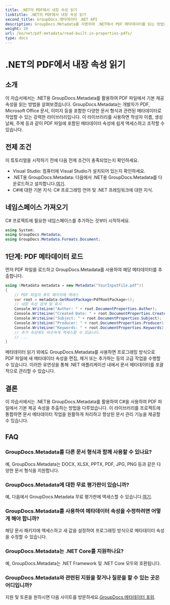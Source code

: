 ```yaml
---
title: .NET의 PDF에서 내장 속성 읽기
linktitle: .NET의 PDF에서 내장 속성 읽기
second_title: GroupDocs.메타데이터 .NET API
description: GroupDocs.Metadata를 사용하여 .NET에서 PDF 메타데이터를 읽는 방법을 알아보세요. C# 코드를 사용하여 작성자 이름, 작성 날짜, 주제 등에 액세스하세요.
weight: 10
url: /ko/net/pdf-metadata/read-built-in-properties-pdfs/
type: docs
---
```

# .NET의 PDF에서 내장 속성 읽기

## 소개
이 자습서에서는 .NET용 GroupDocs.Metadata를 활용하여 PDF 파일에서 기본 제공 속성을 읽는 방법을 살펴보겠습니다. GroupDocs.Metadata는 개발자가 PDF, Microsoft Office 문서, 이미지 등을 포함한 다양한 문서 형식과 관련된 메타데이터로 작업할 수 있는 강력한 라이브러리입니다. 이 라이브러리를 사용하면 작성자 이름, 생성 날짜, 주제 등과 같이 PDF 파일에 포함된 메타데이터 속성에 쉽게 액세스하고 조작할 수 있습니다.
## 전제 조건
이 튜토리얼을 시작하기 전에 다음 전제 조건이 충족되었는지 확인하세요.
- Visual Studio: 컴퓨터에 Visual Studio가 설치되어 있는지 확인하세요.
-  .NET용 GroupDocs.Metadata: 다음에서 .NET용 GroupDocs.Metadata를 다운로드하고 설치합니다.[여기](https://releases.groupdocs.com/metadata/net/).
- C#에 대한 기본 지식: C# 프로그래밍 언어 및 .NET 프레임워크에 대한 지식.

## 네임스페이스 가져오기
C# 프로젝트에 필요한 네임스페이스를 추가하는 것부터 시작하세요.
```csharp
using System;
using GroupDocs.Metadata;
using GroupDocs.Metadata.Formats.Document;
```
## 1단계: PDF 메타데이터 로드
먼저 PDF 파일을 로드하고 GroupDocs.Metadata를 사용하여 해당 메타데이터를 추출합니다.
```csharp
using (Metadata metadata = new Metadata("YourInputFile.pdf"))
{
    // PDF 파일의 루트 패키지에 액세스
    var root = metadata.GetRootPackage<PdfRootPackage>();
    // 내장 속성 검색 및 표시
    Console.WriteLine("Author: " + root.DocumentProperties.Author);
    Console.WriteLine("Created Date: " + root.DocumentProperties.CreatedDate);
    Console.WriteLine("Subject: " + root.DocumentProperties.Subject);
    Console.WriteLine("Producer: " + root.DocumentProperties.Producer);
    Console.WriteLine("Keywords: " + root.DocumentProperties.Keywords);
    // 추가 속성에도 비슷하게 액세스할 수 있습니다.
    // ...
}
```
메타데이터 읽기 외에도 GroupDocs.Metadata를 사용하면 프로그래밍 방식으로 PDF 파일에 새 메타데이터 속성을 편집, 제거 또는 추가하는 등의 고급 작업을 수행할 수 있습니다. 이러한 유연성을 통해 .NET 애플리케이션 내에서 문서 메타데이터를 포괄적으로 관리할 수 있습니다.
## 결론
이 자습서에서는 .NET용 GroupDocs.Metadata를 활용하여 C#을 사용하여 PDF 파일에서 기본 제공 속성을 추출하는 방법을 다루었습니다. 이 라이브러리를 프로젝트에 통합하면 문서 메타데이터 작업을 원활하게 처리하고 향상된 문서 관리 기능을 제공할 수 있습니다.

## FAQ
### GroupDocs.Metadata를 다른 문서 형식과 함께 사용할 수 있나요?
예, GroupDocs.Metadata는 DOCX, XLSX, PPTX, PDF, JPG, PNG 등과 같은 다양한 문서 형식을 지원합니다.
### GroupDocs.Metadata에 대한 무료 평가판이 있습니까?
예, 다음에서 GroupDocs.Metadata 무료 평가판에 액세스할 수 있습니다.[여기](https://releases.groupdocs.com/).
### GroupDocs.Metadata를 사용하여 메타데이터 속성을 수정하려면 어떻게 해야 합니까?
해당 문서 패키지에 액세스하고 새 값을 설정하여 프로그래밍 방식으로 메타데이터 속성을 수정할 수 있습니다.
### GroupDocs.Metadata는 .NET Core를 지원하나요?
예, GroupDocs.Metadata는 .NET Framework 및 .NET Core 모두와 호환됩니다.
### GroupDocs.Metadata와 관련된 지원을 찾거나 질문을 할 수 있는 곳은 어디입니까?
 지원 및 토론을 원하시면 다음 사이트를 방문하세요.[GroupDocs.메타데이터 포럼](https://forum.groupdocs.com/c/metadata/14).
